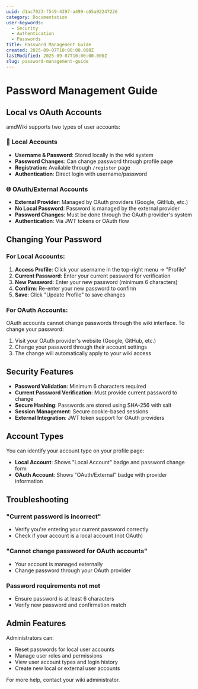 ```yaml
---
uuid: d1ac7023-f549-4397-a499-c65a92247226
category: Documentation
user-keywords:
  - Security
  - Authentication
  - Passwords
title: Password Management Guide
created: 2025-09-07T10:00:00.000Z
lastModified: 2025-09-07T10:00:00.000Z
slug: password-management-guide
---
```


# Password Management Guide

## Local vs OAuth Accounts

amdWiki supports two types of user accounts:

### 🔑 Local Accounts
- **Username & Password**: Stored locally in the wiki system
- **Password Changes**: Can change password through profile page
- **Registration**: Available through `/register` page
- **Authentication**: Direct login with username/password

### 🌐 OAuth/External Accounts  
- **External Provider**: Managed by OAuth providers (Google, GitHub, etc.)
- **No Local Password**: Password is managed by the external provider
- **Password Changes**: Must be done through the OAuth provider's system
- **Authentication**: Via JWT tokens or OAuth flow

## Changing Your Password

### For Local Accounts:

1. **Access Profile**: Click your username in the top-right menu → "Profile"
2. **Current Password**: Enter your current password for verification
3. **New Password**: Enter your new password (minimum 6 characters)
4. **Confirm**: Re-enter your new password to confirm
5. **Save**: Click "Update Profile" to save changes

### For OAuth Accounts:

OAuth accounts cannot change passwords through the wiki interface. To change your password:

1. Visit your OAuth provider's website (Google, GitHub, etc.)
2. Change your password through their account settings
3. The change will automatically apply to your wiki access

## Security Features

- **Password Validation**: Minimum 6 characters required
- **Current Password Verification**: Must provide current password to change
- **Secure Hashing**: Passwords are stored using SHA-256 with salt
- **Session Management**: Secure cookie-based sessions
- **External Integration**: JWT token support for OAuth providers

## Account Types

You can identify your account type on your profile page:

- **Local Account**: Shows "Local Account" badge and password change form
- **OAuth Account**: Shows "OAuth/External" badge with provider information

## Troubleshooting

### "Current password is incorrect"
- Verify you're entering your current password correctly
- Check if your account is a local account (not OAuth)

### "Cannot change password for OAuth accounts"
- Your account is managed externally
- Change password through your OAuth provider

### Password requirements not met
- Ensure password is at least 6 characters
- Verify new password and confirmation match

## Admin Features

Administrators can:
- Reset passwords for local user accounts
- Manage user roles and permissions
- View user account types and login history
- Create new local or external user accounts

For more help, contact your wiki administrator.
